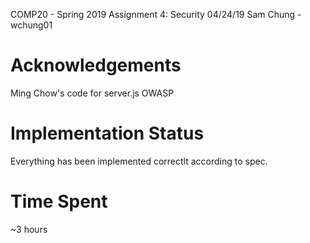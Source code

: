 COMP20 - Spring 2019
Assignment 4: Security
04/24/19
Sam Chung - wchung01

# Acknowledgements
Ming Chow's code for server.js
OWASP

# Implementation Status
Everything has been implemented correctlt according to spec. 

# Time Spent
~3 hours